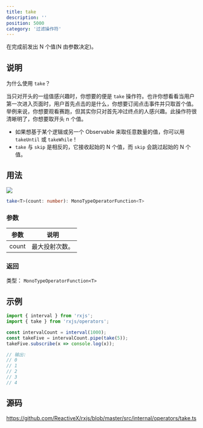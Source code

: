 ```yaml
---
title: take
description: ''
position: 5000
category: '过滤操作符'
---
```


<alert>

在完成前发出 N 个值(N 由参数决定)。

</alert>

## 说明

为什么使用 `take`？

当只对开头的一组值感兴趣时，你想要的便是 `take` 操作符。也许你想看看当用户第一次进入页面时，用户首先点击的是什么，你想要订阅点击事件并只取首个值。举例来说，你想要观看赛跑，但其实你只对首先冲过终点的人感兴趣。此操作符很清晰明了，你想要取开头 n 个值。

- 如果想基于某个逻辑或另一个 Observable 来取任意数量的值，你可以用 `takeUntil` 或 `takeWhile`！
- `take` 与 `skip` 是相反的，它接收起始的 N 个值，而 `skip` 会跳过起始的 N 个值。

## 用法

![](https://rxjs.dev/assets/images/marble-diagrams/take.png)

```ts
take<T>(count: number): MonoTypeOperatorFunction<T>
```

### 参数

| 参数  | 说明           |
| ----- | -------------- |
| count | 最大投射次数。 |

### 返回

类型： `MonoTypeOperatorFunction<T>`

## 示例

```ts
import { interval } from 'rxjs';
import { take } from 'rxjs/operators';

const intervalCount = interval(1000);
const takeFive = intervalCount.pipe(take(5));
takeFive.subscribe(x => console.log(x));

// 输出:
// 0
// 1
// 2
// 3
// 4
```

## 源码

<https://github.com/ReactiveX/rxjs/blob/master/src/internal/operators/take.ts>
